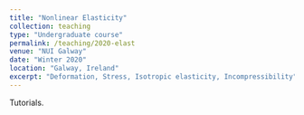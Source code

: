 ```yaml
---
title: "Nonlinear Elasticity"
collection: teaching
type: "Undergraduate course"
permalink: /teaching/2020-elast
venue: "NUI Galway"
date: "Winter 2020"
location: "Galway, Ireland"
excerpt: "Deformation, Stress, Isotropic elasticity, Incompressibility"
---
```


Tutorials.